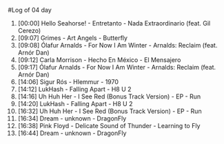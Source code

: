 #Log of 04 day

1. [00:00] Hello Seahorse! - Entretanto - Nada Extraordinario (feat. Gil Cerezo)
1. [09:07] Grimes - Art Angels - Butterfly
1. [09:08] Ólafur Arnalds - For Now I Am Winter - Arnalds: Reclaim (feat. Arnór Dan)
1. [09:12] Carla Morrison - Hecho En México - El Mensajero
1. [09:17] Ólafur Arnalds - For Now I Am Winter - Arnalds: Reclaim (feat. Arnór Dan)
1. [14:06] Sigur Rós - Hlemmur - 1970
1. [14:12] LukHash - Falling Apart - H8 U 2
1. [14:16] Uh Huh Her - I See Red (Bonus Track Version) - EP - Run
1. [14:20] LukHash - Falling Apart - H8 U 2
1. [16:32] Uh Huh Her - I See Red (Bonus Track Version) - EP - Run
1. [16:34] Dream - unknown - DragonFly
1. [16:38] Pink Floyd - Delicate Sound of Thunder - Learning to Fly
1. [16:44] Dream - unknown - DragonFly
